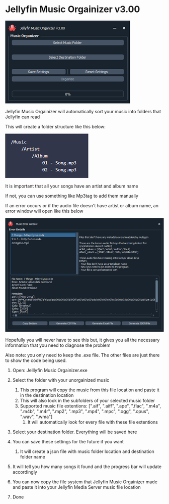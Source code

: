 # Jellyfin Music Orgainizer v3.00

![1689158095942](image/readme/1689158095942.png)

Jellyfin Music Orgainizer will automatically sort your music into folders that Jellyfin can read


This will create a folder structure like this below:

![1688631211429](image/readme/1688631211429.png)

It is important that all your songs have an artist and album name

If not, you can use something like Mp3tag to add them manually

If an error occurs or if the audio file doesn't have artist or album name, an error window will open like this below

![1689158209357](image/readme/1689158209357.png)

Hopefully you will never have to see this but, it gives you all the necessary information that you need to diagnose the problem



Also note: you only need to keep the .exe file. The other files are just there to show the code being used.

1. Open: Jelllyfin Music Orgainizer.exe
2. Select the folder with your unorgainized music

   1. This program will copy the music from this file location and paste it in the destination location
   2. This will also look in the subfolders of your selected music folder
   3. Supported music file extentions: [".aif", ".aiff", ".ape", ".flac", ".m4a", ".m4b", ".m4r", ".mp2", ".mp3", ".mp4", ".mpc", ".ogg", ".opus", ".wav", ".wma"]
      1. It will automatically look for every file with these file extentions
3. Select your destination folder. Everything will be saved here
4. You can save these settings for the future if you want

   1. It will create a json file with music folder location and destination folder name
5. It will tell you how many songs it found and the progress bar will update accordingly
6. You can now copy the file system that Jellyfin Music Orgainizer made and paste it into your Jellyfin Media Server music file location
7. Done
